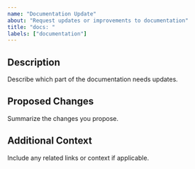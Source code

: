 ```yaml
---
name: "Documentation Update"
about: "Request updates or improvements to documentation"
title: "docs: "
labels: ["documentation"]
---
```


## Description
Describe which part of the documentation needs updates.

## Proposed Changes
Summarize the changes you propose.

## Additional Context
Include any related links or context if applicable.
